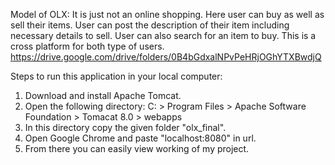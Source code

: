 Model of OLX:
It is just not an online shopping. 
Here user can buy as well as sell their items. 
User can post the description of their item including necessary details to sell.
User can also search for an item to buy.
This is a cross platform for both type of users.
https://drive.google.com/drive/folders/0B4bGdxalNPvPeHRjOGhYTXBwdjQ

Steps to run this application in your local computer:
1. Download and install Apache Tomcat.
2. Open the following directory:
    C: > Program Files > Apache Software Foundation > Tomacat 8.0 > webapps
3. In this directory copy the given folder "olx_final".
4. Open Google Chrome and paste "localhost:8080" in url.
5. From there you can easily view working of my project.


